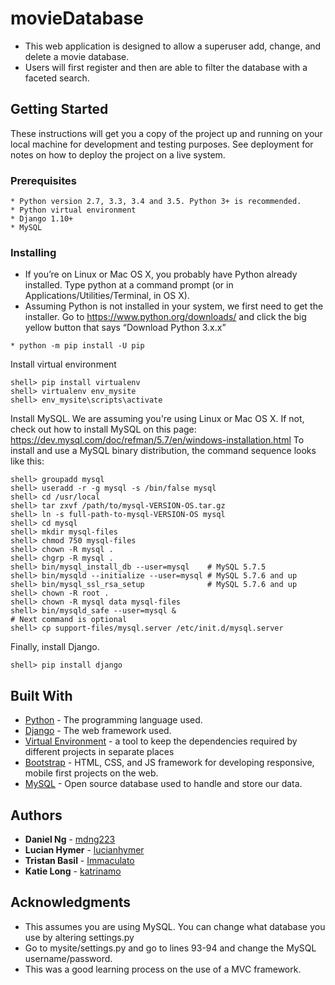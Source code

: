 # movieDatabase


- This web application is designed to allow a superuser add, change, and delete a movie database.
- Users will first register and then are able to filter the database with a faceted search.


## Getting Started

These instructions will get you a copy of the project up and running on your local machine for development and testing purposes. See deployment for notes on how to deploy the project on a live system.

### Prerequisites

```
* Python version 2.7, 3.3, 3.4 and 3.5. Python 3+ is recommended.
* Python virtual environment
* Django 1.10+
* MySQL
```

### Installing

* If you’re on Linux or Mac OS X, you probably have Python already installed. Type python at a command prompt (or in Applications/Utilities/Terminal, in OS X).
* Assuming Python is not installed in your system, we first need to get the installer. Go to https://www.python.org/downloads/ and click the big yellow button that says “Download Python 3.x.x”
```
* python -m pip install -U pip 
```
Install virtual environment
```
shell> pip install virtualenv 
shell> virtualenv env_mysite 
shell> env_mysite\scripts\activate 
```
Install MySQL. We are assuming you're using Linux or Mac OS X. If not, check out how to install MySQL on this page: https://dev.mysql.com/doc/refman/5.7/en/windows-installation.html
To install and use a MySQL binary distribution, the command sequence looks like this:
```
shell> groupadd mysql
shell> useradd -r -g mysql -s /bin/false mysql
shell> cd /usr/local
shell> tar zxvf /path/to/mysql-VERSION-OS.tar.gz
shell> ln -s full-path-to-mysql-VERSION-OS mysql
shell> cd mysql
shell> mkdir mysql-files
shell> chmod 750 mysql-files
shell> chown -R mysql .
shell> chgrp -R mysql .
shell> bin/mysql_install_db --user=mysql    # MySQL 5.7.5
shell> bin/mysqld --initialize --user=mysql # MySQL 5.7.6 and up
shell> bin/mysql_ssl_rsa_setup              # MySQL 5.7.6 and up
shell> chown -R root .
shell> chown -R mysql data mysql-files
shell> bin/mysqld_safe --user=mysql &
# Next command is optional
shell> cp support-files/mysql.server /etc/init.d/mysql.server
```
Finally, install Django.
```
shell> pip install django
```

## Built With

* [Python](https://www.python.org/) - The programming language used.
* [Django](https://www.djangoproject.com/) - The web framework used.
* [Virtual Environment](http://python-guide-pt-br.readthedocs.io/en/latest/dev/virtualenvs/) - a tool to keep the dependencies required by different projects in separate places
* [Bootstrap](http://getbootstrap.com/) -  HTML, CSS, and JS framework for developing responsive, mobile first projects on the web.
* [MySQL](https://www.mysql.com/) - Open source database used to handle and store our data.




## Authors

* **Daniel Ng** - [mdng223](https://github.com/mdng223)
* **Lucian Hymer** - [lucianhymer](https://github.com/lucianhymer)
* **Tristan Basil** - [Immaculato](https://github.com/Immaculato)
* **Katie Long** - [katrinamo](https://github.com/katrinamo)


## Acknowledgments


* This assumes you are using MySQL. You can change what database you use by altering settings.py
* Go to mysite/settings.py and go to lines 93-94 and change the MySQL username/password. 
* This was a good learning process on the use of a MVC framework. 
